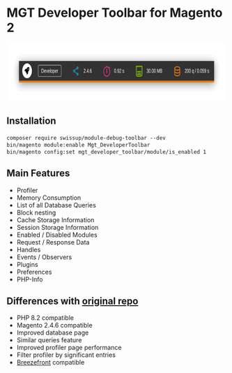 # MGT Developer Toolbar for Magento 2

<p align="center"><img alt="Toolbar Screenshot" src="doc/static_files/profiler_screenshot.png" width="773" height="133"/></p>

## Installation

```
composer require swissup/module-debug-toolbar --dev
bin/magento module:enable Mgt_DeveloperToolbar
bin/magento config:set mgt_developer_toolbar/module/is_enabled 1
```

## Main Features

* Profiler
* Memory Consumption
* List of all Database Queries
* Block nesting
* Cache Storage Information
* Session Storage Information
* Enabled / Disabled Modules
* Request / Response Data
* Handles
* Events / Observers
* Plugins
* Preferences
* PHP-Info

## Differences with [original repo](https://github.com/mgtcommerce/Mgt_Developertoolbar)

* PHP 8.2 compatible
* Magento 2.4.6 compatible
* Improved database page
* Similar queries feature
* Improved profiler page performance
* Filter profiler by significant entries
* [Breezefront](https://breezefront.com) compatible
